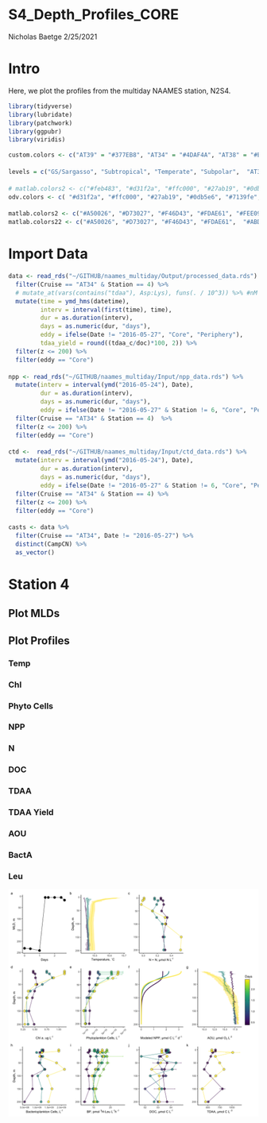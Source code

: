 S4\_Depth\_Profiles\_CORE
================
Nicholas Baetge
2/25/2021

# Intro

Here, we plot the profiles from the multiday NAAMES station, N2S4.

``` r
library(tidyverse) 
library(lubridate)
library(patchwork)
library(ggpubr)
library(viridis)
```

``` r
custom.colors <- c("AT39" = "#377EB8", "AT34" = "#4DAF4A", "AT38" = "#E41A1C", "AT32" = "#FF7F00", "Temperate" = "#A6CEE3", "Subpolar" = "#377EB8", "Subtropical" = "#FB9A99", "GS/Sargasso" = "#E41A1C", "Early Spring" = "#377EB8", "Late Spring" = "#4DAF4A","Early Autumn" = "#E41A1C", "Late Autumn" = "#FF7F00")

levels = c("GS/Sargasso", "Subtropical", "Temperate", "Subpolar",  "AT39-6", "AT34", "AT38", "AT32","South", "North", "Early Spring", "Late Spring","Early Autumn",  "Late Autumn")

# matlab.colors2 <- c("#feb483", "#d31f2a", "#ffc000", "#27ab19", "#0db5e6", "#7139fe", "#d16cfa")
odv.colors <- c( "#d31f2a", "#ffc000", "#27ab19", "#0db5e6", "#7139fe", "#d16cfa")

matlab.colors2 <- c("#A50026", "#D73027", "#F46D43", "#FDAE61", "#FEE090", "#FFFFBF", "#E0F3F8", "#ABD9E9", "#74ADD1", "#4575B4", "#313695")
matlab.colors22 <- c("#A50026", "#D73027", "#F46D43", "#FDAE61",  "#ABD9E9", "#74ADD1", "#4575B4", "#313695")
```

# Import Data

``` r
data <- read_rds("~/GITHUB/naames_multiday/Output/processed_data.rds") %>% 
  filter(Cruise == "AT34" & Station == 4) %>% 
  # mutate_at(vars(contains("tdaa"), Asp:Lys), funs(. / 10^3)) %>% #nM to mmol/m3
  mutate(time = ymd_hms(datetime),
         interv = interval(first(time), time),
         dur = as.duration(interv),
         days = as.numeric(dur, "days"),
         eddy = ifelse(Date != "2016-05-27", "Core", "Periphery"),
         tdaa_yield = round((tdaa_c/doc)*100, 2)) %>% 
  filter(z <= 200) %>% 
  filter(eddy == "Core")

npp <- read_rds("~/GITHUB/naames_multiday/Input/npp_data.rds") %>% 
  mutate(interv = interval(ymd("2016-05-24"), Date),
         dur = as.duration(interv),
         days = as.numeric(dur, "days"),
         eddy = ifelse(Date != "2016-05-27" & Station != 6, "Core", "Periphery")) %>% 
  filter(Cruise == "AT34" & Station == 4)  %>% 
  filter(z <= 200) %>% 
  filter(eddy == "Core")

ctd <-  read_rds("~/GITHUB/naames_multiday/Input/ctd_data.rds") %>% 
  mutate(interv = interval(ymd("2016-05-24"), Date),
         dur = as.duration(interv),
         days = as.numeric(dur, "days"),
         eddy = ifelse(Date != "2016-05-27" & Station != 6, "Core", "Periphery")) %>% 
  filter(Cruise == "AT34" & Station == 4) %>% 
  filter(z <= 200) %>% 
  filter(eddy == "Core")

casts <- data %>% 
  filter(Cruise == "AT34", Date != "2016-05-27") %>% 
  distinct(CampCN) %>% 
  as_vector()
```

# Station 4

## Plot MLDs

## Plot Profiles

### Temp

### Chl

### Phyto Cells

### NPP

### N

### DOC

### TDAA

### TDAA Yield

### AOU

### BactA

### Leu

![](S4_Depth_Profiles_Core_files/figure-gfm/combine%20plots-1.png)<!-- -->
